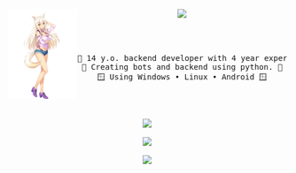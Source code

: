 <div align="center">
<img src="https://raw.githubusercontent.com/Timtaran/Timtaran/main/assets/Ch_coc_img_01.webp" width="25%" align="left" />
<img src="https://readme-typing-svg.demolab.com?font=Fira+Code&pause=1000&color=0FF700&center=true&random=false&width=435&lines=Timtaran's+README.MD;Nothing+interesting+here;Why+you+open+this+page%3F;You+have+nothing+to+do%3F;Why+you+still+here%3F" width="70%" />

<br><br>
<pre>
👶 14 y.o. backend developer with 4 year experience 👶
🐍 Creating bots and backend using python. 🐍
🪟 Using Windows • Linux • Android 🪟
</pre>
<br><br>

[![](https://img.shields.io/badge/links-71eb71?style=for-the-badge)](https://timtaran.bio.link/)

<img src="https://count.chiya.dev/get/@timtaran?theme=rule34" width="30%" />

[![](https://wakatime.com/badge/user/018dc745-4f49-49e8-a167-2b59ae66498a.svg)](https://wakatime.com/@018dc745-4f49-49e8-a167-2b59ae66498a)

</div>

<!-- (innng github readme used as reference, thx) -->
